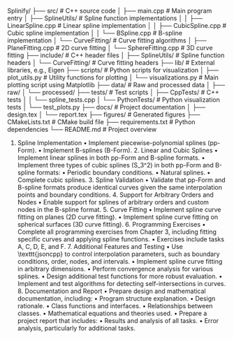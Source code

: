 Splinify/
├── src/                      # C++ source code
│   ├── main.cpp              # Main program entry
│   ├── SplineUtils/          # Spline function implementations
│   │   ├── LinearSpline.cpp  # Linear spline implementation
│   │   ├── CubicSpline.cpp   # Cubic spline implementation
│   │   └── BSpline.cpp       # B-spline implementation
│   └── CurveFitting/         # Curve fitting algorithms
│       ├── PlaneFitting.cpp  # 2D curve fitting
│       └── SphereFitting.cpp # 3D curve fitting
├── include/                  # C++ header files
│   ├── SplineUtils/          # Spline function headers
│   └── CurveFitting/         # Curve fitting headers
├── lib/                      # External libraries, e.g., Eigen
├── scripts/                  # Python scripts for visualization
│   ├── plot_utils.py         # Utility functions for plotting
│   └── visualizations.py     # Main plotting script using Matplotlib
├── data/                     # Raw and processed data
│   ├── raw/
│   └── processed/
├── tests/                    # Test scripts
│   ├── CppTests/             # C++ tests
│   │   └── spline_tests.cpp
│   └── PythonTests/          # Python visualization tests
│       └── test_plots.py
├── docs/                     # Project documentation
│   ├── design.tex
│   └── report.tex
├── figures/                  # Generated figures
├── CMakeLists.txt            # CMake build file
├── requirements.txt          # Python dependencies
└── README.md                 # Project overview

1.	Spline Implementation
	•	Implement piecewise-polynomial splines (pp-Form).
	•	Implement B-splines (B-Form).
	2.	Linear and Cubic Splines
	•	Implement linear splines in both pp-Form and B-spline formats.
	•	Implement three types of cubic splines (S_3^2) in both pp-Form and B-spline formats:
	•	Periodic boundary conditions.
	•	Natural splines.
	•	Complete cubic splines.
	3.	Spline Validation
	•	Validate that pp-Form and B-spline formats produce identical curves given the same interpolation points and boundary conditions.
	4.	Support for Arbitrary Orders and Nodes
	•	Enable support for splines of arbitrary orders and custom nodes in the B-spline format.
	5.	Curve Fitting
	•	Implement spline curve fitting on planes (2D curve fitting).
	•	Implement spline curve fitting on spherical surfaces (3D curve fitting).
	6.	Programming Exercises
	•	Complete all programming exercises from Chapter 3, including fitting specific curves and applying spline functions.
	•	Exercises include tasks A, C, D, E, and F.
	7.	Additional Features and Testing
	•	Use \texttt{jsoncpp} to control interpolation parameters, such as boundary conditions, order, nodes, and intervals.
	•	Implement spline curve fitting in arbitrary dimensions.
	•	Perform convergence analysis for various splines.
	•	Design additional test functions for more robust evaluation.
	•	Implement and test algorithms for detecting self-intersections in curves.
	8.	Documentation and Report
	•	Prepare design and mathematical documentation, including:
	•	Program structure explanation.
	•	Design rationale.
	•	Class functions and interfaces.
	•	Relationships between classes.
	•	Mathematical equations and theories used.
	•	Prepare a project report that includes:
	•	Results and analysis of all tasks.
	•	Error analysis, particularly for additional tasks.